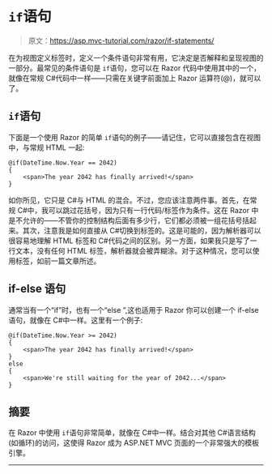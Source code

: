 # `if`语句

> 原文：<https://asp.mvc-tutorial.com/razor/if-statements/>

在为视图定义标签时，定义一个条件语句非常有用，它决定是否解释和呈现视图的一部分。最常见的条件语句是 `if`语句，您可以在 Razor 代码中使用其中的一个，就像在常规 C#代码中一样——只需在关键字前面加上 Razor 运算符(@)，就可以了。

## `if`语句

下面是一个使用 Razor 的简单 `if`语句的例子——请记住，它可以直接包含在视图中，与常规 HTML 一起:

```
@if(DateTime.Now.Year == 2042)
{
    <span>The year 2042 has finally arrived!</span>
}
```

如你所见，它只是 C#与 HTML 的混合。不过，您应该注意两件事。首先，在常规 C#中，我可以跳过花括号，因为只有一行代码/标签作为条件。这在 Razor 中是不允许的——不管你的控制结构后面有多少行，它们都必须被一组花括号括起来。其次，注意我是如何直接从 C#切换到标签的。这是可能的，因为解析器可以很容易地理解 HTML 标签和 C#代码之间的区别。另一方面，如果我只是写了一行文本，没有任何 HTML 标签，解析器就会被弄糊涂。对于这种情况，您可以使用<text>标签，如前一篇文章所述。</text>

## if-else 语句

<input type="hidden" name="IL_IN_ARTICLE">

通常当有一个“if”时，也有一个“else ”,这也适用于 Razor 你可以创建一个 if-else 语句，就像在 C#中一样。这里有一个例子:

```
@if(DateTime.Now.Year >= 2042)
{
    <span>The year 2042 has finally arrived!</span>
}
else
{
    <span>We're still waiting for the year of 2042...</span>
}
```

## 摘要

在 Razor 中使用 `if`语句非常简单，就像在 C#中一样。结合对其他 C#语言结构(如循环)的访问，这使得 Razor 成为 ASP.NET MVC 页面的一个非常强大的模板引擎。

* * *